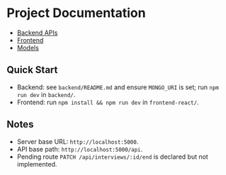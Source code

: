 # Project Documentation

- [Backend APIs](./backend/README.md)
- [Frontend](./frontend/README.md)
- [Models](./models/README.md)

## Quick Start

- Backend: see `backend/README.md` and ensure `MONGO_URI` is set; run `npm run dev` in `backend/`.
- Frontend: run `npm install && npm run dev` in `frontend-react/`.

## Notes
- Server base URL: `http://localhost:5000`.
- API base path: `http://localhost:5000/api`.
- Pending route `PATCH /api/interviews/:id/end` is declared but not implemented.
